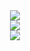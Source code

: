 <div align="center"><img src="https://cdn.jsdelivr.net/gh/sun0225SUN/sun0225SUN/profile-snake-contrib/github-contribution-grid-snake-dark.svg" /></div>

<div align="center"><img src="https://cdn.jsdelivr.net/gh/sun0225SUN/sun0225SUN/assets/images/icon.png" /></div>

<div align="center"> <img src="https://metrics.lecoq.io/kelaner?template=classic&base=header%2C%20activity%2C%20community%2C%20repositories%2C%20metadata&base.indepth=false&base.hireable=false&base.skip=false&config.timezone=Asia%2FShanghai"> </div>
